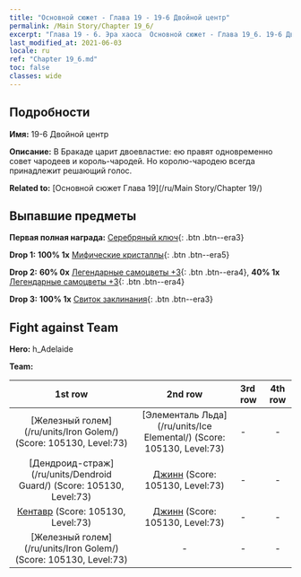 ```yaml
---
title: "Основной сюжет - Глава 19 - 19-6 Двойной центр"
permalink: /Main Story/Chapter 19_6/
excerpt: "Глава 19 - 6. Эра хаоса  Основной сюжет - Глава 19_6. 19-6 Двойной центр"
last_modified_at: 2021-06-03
locale: ru
ref: "Chapter 19_6.md"
toc: false
classes: wide
---
```


## Подробности

 **Имя:** 19-6 Двойной центр

 **Описание:** В Бракаде царит двоевластие: ею правят одновременно совет чародеев и король-чародей. Но королю-чародею всегда принадлежит решающий голос.

 **Related to:** [Основной сюжет Глава 19](/ru/Main Story/Chapter 19/)

## Выпавшие предметы

 **Первая полная награда:** [Серебряный ключ](/ItemsRU/con_693/){: .btn .btn--era3}

 **Drop 1:** **100% 1x** [Мифические кристаллы](/ItemsRU/mat_66/){: .btn .btn--era5}

 **Drop 2:** **60% 0x** [Легендарные самоцветы +3](/ItemsRU/mat_58/){: .btn .btn--era4}, **40% 1x** [Легендарные самоцветы +3](/ItemsRU/mat_58/){: .btn .btn--era4}

 **Drop 3:** **100% 1x** [Свиток заклинания](/ItemsRU/con_694/){: .btn .btn--era3}


## Fight against Team
 **Hero:** h_Adelaide

 **Team:**


  | 1st row | 2nd row | 3rd row | 4th row |
  |:----:|:----:|:----|:----:|
  | [Железный голем](/ru/units/Iron Golem/) (Score: 105130, Level:73)  | [Элементаль Льда](/ru/units/Ice Elemental/) (Score: 105130, Level:73)  | - | - |
  | [Дендроид-страж](/ru/units/Dendroid Guard/) (Score: 105130, Level:73)  | [Джинн](/ru/units/Genie/) (Score: 105130, Level:73)  | - | - |
  | [Кентавр](/ru/units/Centaur/) (Score: 105130, Level:73)  | [Джинн](/ru/units/Genie/) (Score: 105130, Level:73)  | - | - |
  | [Железный голем](/ru/units/Iron Golem/) (Score: 105130, Level:73)  | - | - | - |


